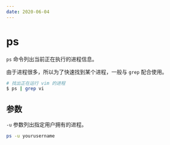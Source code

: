 ```yaml
---
date: 2020-06-04
---
```


# ps

`ps` 命令列出当前正在执行的进程信息。

由于进程很多，所以为了快速找到某个进程，一般与 `grep` 配合使用。

```bash
# 找出正在运行 vim 的进程
$ ps | grep vi
```

## 参数

`-u` 参数列出指定用户拥有的进程。

```bash
ps -u yourusername
```
